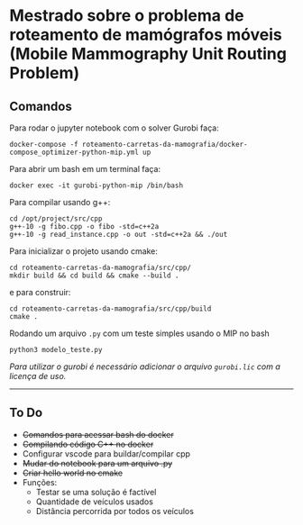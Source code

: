 # Mestrado sobre o problema de roteamento de mamógrafos móveis (Mobile Mammography Unit Routing Problem)



## Comandos
Para rodar o jupyter notebook com o solver Gurobi faça:

```
docker-compose -f roteamento-carretas-da-mamografia/docker-compose_optimizer-python-mip.yml up
```

Para abrir um bash em um terminal faça:

```
docker exec -it gurobi-python-mip /bin/bash
```

Para compilar usando g++:
```
cd /opt/project/src/cpp
g++-10 -g fibo.cpp -o fibo -std=c++2a
g++-10 -g read_instance.cpp -o out -std=c++2a && ./out
```

Para inicializar o projeto usando cmake:

```
cd roteamento-carretas-da-mamografia/src/cpp/
mkdir build && cd build && cmake --build .
```

e para construir:
```
cd roteamento-carretas-da-mamografia/src/cpp/build
cmake .
```

Rodando um arquivo `.py` com um teste simples usando o MIP no bash
```
python3 modelo_teste.py
```

_Para utilizar o gurobi é necessário adicionar o arquivo `gurobi.lic` com a licença de uso._

--- 

## To Do

* ~~Comandos para acessar bash do docker~~
* ~~Compilando código C++ no docker~~
* Configurar vscode para buildar/compilar cpp
* ~~Mudar do notebook para um arquivo .py~~
* ~~Criar hello world no cmake~~
* Funções:
  * Testar se uma solução é factível
  * Quantidade de veículos usados
  * Distância percorrida por todos os veículos
